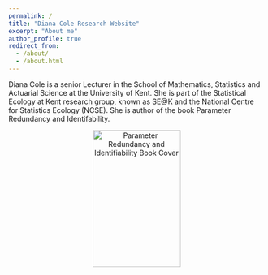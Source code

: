 ```yaml
---
permalink: /
title: "Diana Cole Research Website"
excerpt: "About me"
author_profile: true
redirect_from: 
  - /about/
  - /about.html
---
```


Diana Cole is a senior Lecturer in the School of Mathematics, Statistics and Actuarial Science at the University of Kent. She is part of the Statistical Ecology at Kent research group, known as SE@K and the National Centre for Statistics Ecology (NCSE). She is author of the book Parameter Redundancy and Identifability.

<P align=center><IMG width="173" height="270" border="0" alt="Parameter Redundancy and Identifiability Book Cover" src="bookcoverCole2020.jpg"> </p>

